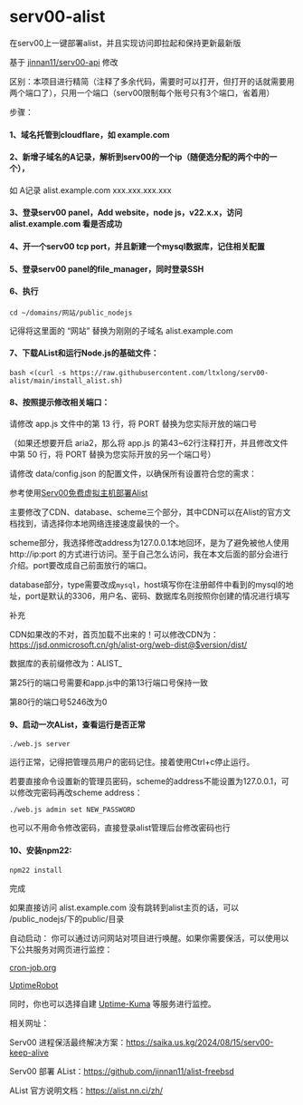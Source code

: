 # serv00-alist
在serv00上一键部署alist，并且实现访问即拉起和保持更新最新版


基于 [jinnan11/serv00-api](https://github.com/jinnan11/serv00-api) 修改

区别：本项目进行精简（注释了多余代码，需要时可以打开，但打开的话就需要用两个端口了），只用一个端口（serv00限制每个账号只有3个端口，省着用）

步骤：

#### 1、域名托管到cloudflare，如 example.com

#### 2、新增子域名的A记录，解析到serv00的一个ip（随便选分配的两个中的一个），

如 A记录 alist.example.com xxx.xxx.xxx.xxx

#### 3、登录serv00 panel，Add website，node js，v22.x.x，访问 alist.example.com 看是否成功

#### 4、开一个serv00 tcp port，并且新建一个mysql数据库，记住相关配置

#### 5、登录serv00 panel的file_manager，同时登录SSH

#### 6、执行 

```
cd ~/domains/网站/public_nodejs
```

记得将这里面的 “网站” 替换为刚刚的子域名 alist.example.com

#### 7、下载AList和运行Node.js的基础文件：

```
bash <(curl -s https://raw.githubusercontent.com/ltxlong/serv00-alist/main/install_alist.sh)
```

#### 8、按照提示修改相关端口：

请修改 app.js 文件中的第 13 行，将 PORT 替换为您实际开放的端口号

（如果还想要开启 aria2，那么将 app.js 的第43~62行注释打开，并且修改文件中第 50 行，将 PORT 替换为您实际开放的另一个端口号）

请修改 data/config.json 的配置文件，以确保所有设置符合您的需求：

参考使用[Serv00免费虚拟主机部署Alist](https://zhuanlan.zhihu.com/p/680607217)

主要修改了CDN、database、scheme三个部分，其中CDN可以在Alist的官方文档找到，请选择你本地网络连接速度最快的一个。

scheme部分，我选择修改address为127.0.0.1本地回环，是为了避免被他人使用http://ip:port 的方式进行访问。至于自己怎么访问，我在本文后面的部分会进行介绍。port要改成自己前面放行的端口。

database部分，type需要改成`mysql`，host填写你在注册邮件中看到的mysql的地址，port是默认的3306，用户名、密码、数据库名则按照你创建的情况进行填写

补充

CDN如果改的不对，首页加载不出来的！可以修改CDN为：https://jsd.onmicrosoft.cn/gh/alist-org/web-dist@$version/dist/ 

数据库的表前缀修改为：ALIST_

第25行的端口号需要和app.js中的第13行端口号保持一致

第80行的端口号5246改为0

#### 9、启动一次AList，查看运行是否正常

```
./web.js server
```

运行正常，记得把管理员用户的密码记住。接着使用Ctrl+c停止运行。

若要直接命令设置新的管理员密码，scheme的address不能设置为127.0.0.1，可以修改完密码再改scheme address：

```
./web.js admin set NEW_PASSWORD
```

也可以不用命令修改密码，直接登录alist管理后台修改密码也行

#### 10、安装npm22:

```
npm22 install
```

完成

如果直接访问 alist.example.com 没有跳转到alist主页的话，可以 /public_nodejs/下的public/目录

自动启动：
你可以通过访问网站对项目进行唤醒。如果你需要保活，可以使用以下公共服务对网页进行监控：

[cron-job.org](https://console.cron-job.org)

[UptimeRobot](https://uptimerobot.com)

同时，你也可以选择自建 [Uptime-Kuma](https://github.com/louislam/uptime-kuma) 等服务进行监控。

相关网址：

Serv00 进程保活最终解决方案：https://saika.us.kg/2024/08/15/serv00-keep-alive 

Serv00 部署 AList：https://github.com/jinnan11/alist-freebsd 

AList 官方说明文档：https://alist.nn.ci/zh/ 
